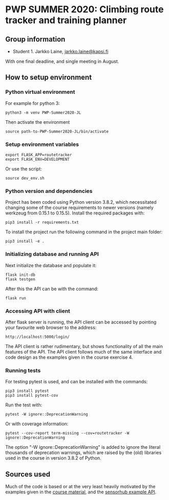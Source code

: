 # PWP SUMMER 2020: Climbing route tracker and training planner

## Group information

* Student 1. Jarkko Laine, jarkko.laine@kapsi.fi

With one final deadline, and single meeting in August.

## How to setup environment

### Python virtual environment

For example for python 3:

    python3 -m venv PWP-Summer2020-JL

Then activate the environment

    source path-to-PWP-Summer2020-JL/bin/activate

### Setup environment variables

    export FLASK_APP=routetracker
    export FLASK_ENV=DEVELOPMENT

Or use the script:

    source dev_env.sh

### Python version and dependencies

Project has been coded using Python version 3.8.2, which necessitated changing some of the course requirements to newer versions (namely werkzeug from 0.15.1 to 0.15.5). Install the required packages with:

    pip3 install -r requirements.txt

To install the project run the following command in the project main folder:

    pip3 install -e .

### Initializing database and running API

Next initialize the database and populate it:

    flask init-db
    flask testgen

After this the API can be with the command:

    flask run

### Accessing API with client

After flask server is running, the API client can be accessed by pointing your favourite web browser to the address:

    http://localhost:5000/login/

The API client is rather rudimentary, but shows functionality of all the main features of the API. The API client follows much of the same interface and code design as the examples given in the course exercise 4.

### Running tests

For testing pytest is used, and can be installed with the commands:

    pip3 install pytest
    pip3 install pytest-cov

Run the test with:

    pytest -W ignore::DeprecationWarning

Or with coverage information:

    pytest --cov-report term-missing --cov=routetracker -W ignore::DeprecationWarning

The option "-W ignore::DeprecationWarning" is added to ignore the literal thousands of deprecation warnings,
which are raised by the (old) libraries used in the course in version 3.8.2 of Python.


## Sources used

Much of the code is based or at the very least heavily motivated by the examples given in the [course material](https://lovelace.oulu.fi/ohjelmoitava-web/programmable-web-project-summer-2020/), and the [sensorhub example API](https://github.com/enkwolf/pwp-course-sensorhub-api-example).
